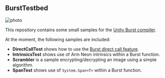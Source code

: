 BurstTestbed
------------

![photo](https://i.imgur.com/IztZ3dml.jpg)

This repository contains some small samples for the [Unity Burst compiler].

[Unity Burst compiler]:
  https://docs.unity3d.com/Packages/com.unity.burst@latest

At the moment, the following samples are included:

- **DirectCallTest** shows how to use the [Burst direct call feature].
- **IntrinsicsTest** shows use of Arm Neon intrinsics within a Burst function.
- **Scrambler** is a sample encrypting/decrypting an image using a simple
  algorithm.
- **SpanTest** shows use of `System.Span<T>` within a Burst function.

[Burst direct call feature]:
  https://docs.unity3d.com/Packages/com.unity.burst@1.6/manual/docs/CSharpLanguageSupport_Lang.html#directly-calling-burst-compiled-code
